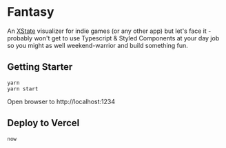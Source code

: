 # Fantasy

An [XState](https://xstate.js.org/) visualizer for indie games  (or any other app) but let's face it - probably won't get to use Typescript & Styled Components at your day job so you might as well weekend-warrior and build something fun.

## Getting Starter

```
yarn 
yarn start
```

Open browser to http://localhost:1234 

## Deploy to Vercel

`now`
